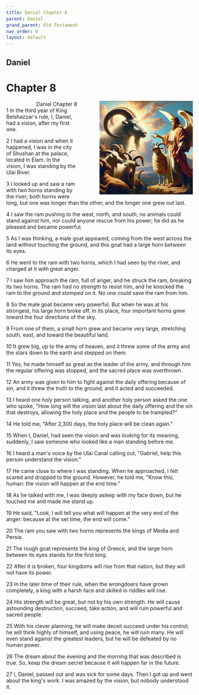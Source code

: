 ```yaml
---
title: Daniel Chapter 8
parent: Daniel
grand_parent: Old Testament
nav_order: 8
layout: default
---
```


## Daniel

# Chapter 8

<div style="clear: both; text-align: right;">
    <img src="/assets/Image/Daniel/500/8.jpg" alt="Daniel Chapter 8" class="chapter-image" style="max-width: 50%; height: auto; float: right; margin: 0 0 10px 10px; padding-left: 10%;">
    <figcaption style="font-size: 14px;">Daniel Chapter 8</figcaption>
</div>
1 In the third year of King Belshazzar's rule, I, Daniel, had a vision, after my first one.

2 I had a vision and when it happened, I was in the city of Shushan at the palace, located in Elam. In the vision, I was standing by the Ulai River.

3 I looked up and saw a ram with two horns standing by the river; both horns were long, but one was longer than the other, and the longer one grew out last.

4 I saw the ram pushing to the west, north, and south; no animals could stand against him, nor could anyone rescue from his power; he did as he pleased and became powerful.

5 As I was thinking, a male goat appeared, coming from the west across the land without touching the ground, and this goat had a large horn between its eyes.

6 He went to the ram with two horns, which I had seen by the river, and charged at it with great anger.

7 I saw him approach the ram, full of anger, and he struck the ram, breaking its two horns. The ram had no strength to resist him, and he knocked the ram to the ground and stomped on it. No one could save the ram from him.

8 So the male goat became very powerful. But when he was at his strongest, his large horn broke off. In its place, four important horns grew toward the four directions of the sky.

9 From one of them, a small horn grew and became very large, stretching south, east, and toward the beautiful land.

10 It grew big, up to the army of heaven, and it threw some of the army and the stars down to the earth and stepped on them.

11 Yes, he made himself as great as the leader of the army, and through him the regular offering was stopped, and the sacred place was overthrown.

12 An army was given to him to fight against the daily offering because of sin, and it threw the truth to the ground; and it acted and succeeded.

13 I heard one holy person talking, and another holy person asked the one who spoke, "How long will the vision last about the daily offering and the sin that destroys, allowing the holy place and the people to be trampled?"

14 He told me, "After 2,300 days, the holy place will be clean again."

15 When I, Daniel, had seen the vision and was looking for its meaning, suddenly, I saw someone who looked like a man standing before me.

16 I heard a man's voice by the Ulai Canal calling out, "Gabriel, help this person understand the vision."

17 He came close to where I was standing. When he approached, I felt scared and dropped to the ground. However, he told me, "Know this, human: the vision will happen at the end time."

18 As he talked with me, I was deeply asleep with my face down, but he touched me and made me stand up.

19 He said, "Look, I will tell you what will happen at the very end of the anger: because at the set time, the end will come."

20 The ram you saw with two horns represents the kings of Media and Persia.

21 The rough goat represents the king of Greece, and the large horn between its eyes stands for the first king.

22 After it is broken, four kingdoms will rise from that nation, but they will not have its power.

23 In the later time of their rule, when the wrongdoers have grown completely, a king with a harsh face and skilled in riddles will rise.

24 His strength will be great, but not by his own strength. He will cause astounding destruction, succeed, take action, and will ruin powerful and sacred people.

25 With his clever planning, he will make deceit succeed under his control; he will think highly of himself, and using peace, he will ruin many. He will even stand against the greatest leaders, but he will be defeated by no human power.

26 The dream about the evening and the morning that was described is true. So, keep the dream secret because it will happen far in the future.

27 I, Daniel, passed out and was sick for some days. Then I got up and went about the king's work. I was amazed by the vision, but nobody understood it.


